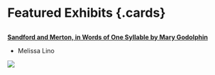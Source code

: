 <param ve-config title="Representations of Victorian Childhood">

# Featured Exhibits {.cards}

## 
[**Sandford and Merton, in Words of One Syllable by Mary Godolphin**](/sandford)

- Melissa Lino

![](http://19thcenturyjuvenileseries.com/images/os1_v3b_mcloughlin_md.jpg)



